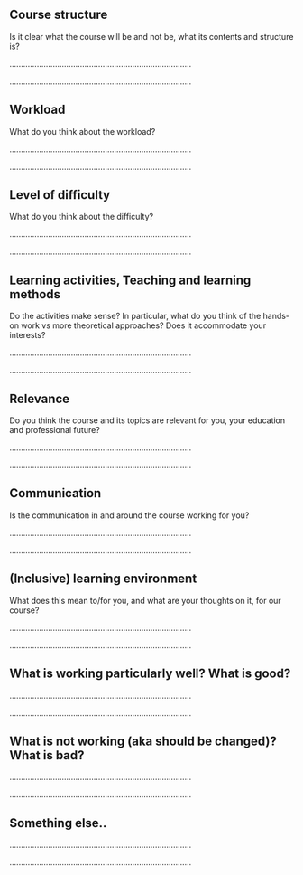 ## Course structure

Is it clear what the course will be and not be,
what its contents and structure is?

................................................................................

................................................................................

## Workload

What do you think about the workload?


................................................................................

................................................................................

## Level of difficulty

What do you think about the difficulty?


................................................................................

................................................................................

## Learning activities, Teaching and learning methods

Do the activities make sense?
In particular, what do you think of the hands-on work vs more theoretical approaches?
Does it accommodate your interests?


................................................................................

................................................................................

## Relevance

Do you think the course and its topics are relevant for you, your education and professional future?


................................................................................

................................................................................

## Communication

Is the communication in and around the course working for you?

................................................................................

................................................................................

## (Inclusive) learning environment

What does this mean to/for you, and what are your thoughts on it, for our course?

................................................................................

................................................................................

## What is working particularly well? What is good?

................................................................................

................................................................................

## What is not working (aka should be changed)? What is bad?

................................................................................

................................................................................

## Something else..

................................................................................

................................................................................
